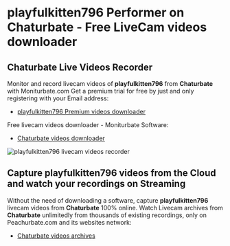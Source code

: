 # playfulkitten796 Performer on Chaturbate - Free LiveCam videos downloader

## Chaturbate Live Videos Recorder

Monitor and record livecam videos of **playfulkitten796** from **Chaturbate** with Moniturbate.com
Get a premium trial for free by just and only registering with your Email address:
* [playfulkitten796 Premium videos downloader](https://moniturbate.com/request-demo-licence-key.html)

Free livecam videos downloader - Moniturbate Software:
* [Chaturbate videos downloader](https://moniturbate.com/moniturbate-download-software.html)

![playfulkitten796 livecam videos recorder](https://peachurnet.com/templates/moniturbate-software.png)


## Capture playfulkitten796 videos from the Cloud and watch your recordings on Streaming

Without the need of downloading a software, capture **playfulkitten796** livecam videos from **Chaturbate** 100% online.
Watch Livecam archives from **Chaturbate** unlimitedly from thousands of existing recordings, only on Peachurbate.com and its websites network:
* [Chaturbate videos archives](https://peachurnet.com/)